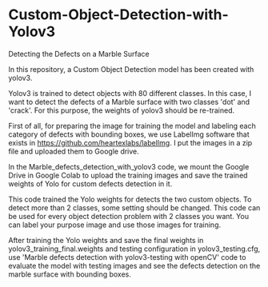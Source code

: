 # Custom-Object-Detection-with-Yolov3
Detecting the Defects on a Marble Surface 

In this repository, a Custom Object Detection model has been created with yolov3.

Yolov3 is trained to detect objects with 80 different classes. In this case, I want to detect the defects of a Marble surface with two classes 'dot' and 'crack'. For this purpose, the weights of yolov3 should be re-trained.

First of all, for preparing the image for training the model and labeling each category of defects with bounding boxes, we use LabelImg software that exists in 
https://github.com/heartexlabs/labelImg. I put the images in a zip file and uploaded them to Google drive.

In the Marble_defects_detection_with_yolov3 code, we mount the Google Drive in Google Colab to upload the training images and save the trained weights of Yolo for custom defects detection in it.

This code trained the Yolo weights for detects the two custom objects. To detect more than 2 classes, some setting should be changed. This code can be used for every object detection problem with 2 classes you want. You can label your purpose image and use those images for training.

After training the Yolo weights and save the final weights in yolov3_training_final.weights and testing configuration in yolov3_testing.cfg, use 'Marble defects detection with yolov3-testing with openCV' code to evaluate the model with testing images and see the defects detection on the marble surface with bounding boxes.

